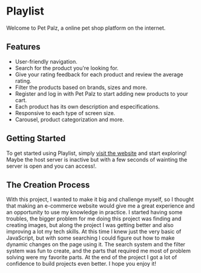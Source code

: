 # Playlist
Welcome to Pet Palz, a online pet shop platform on the internet. 

## Features
* User-friendly navigation.
* Search for the product you're looking for.
* Give your rating feedback for each product and review the average rating.
* Filter the products based on brands, sizes and more.
* Register and log in with Pet Palz to start adding new products to your cart.
* Each product has its own description and especifications.
* Responsive to each type of screen size.
* Carousel, product categorization and more.

## Getting Started
To get started using Playlist, simply [visit the website](https://petpalz-website-project.onrender.com) and start exploring! Maybe the host server is inactive but with a few seconds of wainting the server is open and you can access!.

## The Creation Process
With this project, I wanted to make it big and challenge myself, so I thought that making an e-commerce website would give me a great experience and an opportunity to use my knowledge in practice. I started having some troubles, the bigger problem for me doing this project was finding and creating images, but  along the project I was getting better and  also improving a lot my tech skills. At this time I knew just the very basic of JavaScript, but with some searching I could figure out how to make dynamic changes on the page using it. The search system and the filter system was fun to create, and the parts that required me most of problem solving were my favorite parts. At the end of the project I got a lot of confidence to build projects even better. I hope you enjoy it!